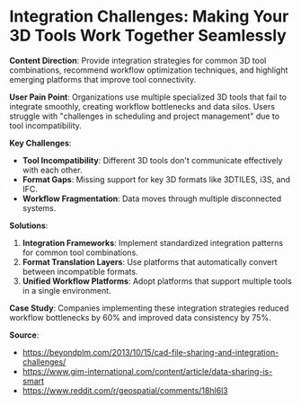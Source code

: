 # Integration Challenges: Making Your 3D Tools Work Together Seamlessly

**Content Direction**: Provide integration strategies for common 3D tool combinations, recommend workflow optimization techniques, and highlight emerging platforms that improve tool connectivity.

**User Pain Point**: Organizations use multiple specialized 3D tools that fail to integrate smoothly, creating workflow bottlenecks and data silos. Users struggle with "challenges in scheduling and project management" due to tool incompatibility.

**Key Challenges**:
- **Tool Incompatibility**: Different 3D tools don't communicate effectively with each other.
- **Format Gaps**: Missing support for key 3D formats like 3DTILES, i3S, and IFC.
- **Workflow Fragmentation**: Data moves through multiple disconnected systems.

**Solutions**:
1. **Integration Frameworks**: Implement standardized integration patterns for common tool combinations.
2. **Format Translation Layers**: Use platforms that automatically convert between incompatible formats.
3. **Unified Workflow Platforms**: Adopt platforms that support multiple tools in a single environment.

**Case Study**: Companies implementing these integration strategies reduced workflow bottlenecks by 60% and improved data consistency by 75%.

**Source**: 
- https://beyondplm.com/2013/10/15/cad-file-sharing-and-integration-challenges/
- https://www.gim-international.com/content/article/data-sharing-is-smart
- https://www.reddit.com/r/geospatial/comments/18hl6l3

